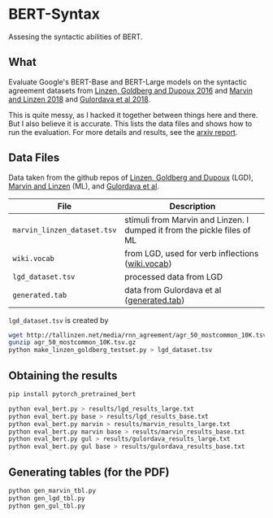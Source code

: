 # BERT-Syntax

Assesing the syntactic abilities of BERT.

## What

Evaluate Google's BERT-Base and BERT-Large models on the syntactic agreement datasets from [Linzen, Goldberg and Dupoux 2016](https://arxiv.org/abs/1611.01368) and [Marvin and Linzen 2018](https://arxiv.org/abs/1808.09031) and [Gulordava et al 2018](http://aclweb.org/anthology/N18-1108).

This is quite messy, as I hacked it together between things here and there. But I also believe it is accurate. This lists the data files and shows how to run the evaluation. For more details and results, see the [arxiv report](https://arxiv.org/abs/1901.05287).

## Data Files

Data taken from the github repos of [Linzen, Goldberg and Dupoux](https://github.com/TalLinzen/rnn_agreement) (LGD), [Marvin and Linzen](https://github.com/BeckyMarvin/LM_syneval) (ML), and [Gulordava et al](https://github.com/facebookresearch/colorlessgreenRNNs).

| File | Description |
|---|---|
| `marvin_linzen_dataset.tsv` |  stimuli from Marvin and Linzen. I dumped it from the pickle files of ML |
| `wiki.vocab`                  | from LGD, used for verb inflections ([wiki.vocab](https://github.com/TalLinzen/rnn_agreement/raw/master/data/wiki.vocab)) |
| `lgd_dataset.tsv`             | processed data from LGD |
| `generated.tab`               | data from Gulordava et al ([generated.tab](https://github.com/facebookresearch/colorlessgreenRNNs/raw/master/data/agreement/English/generated.tab)) |

`lgd_dataset.tsv` is created by 
```bash
wget http://tallinzen.net/media/rnn_agreement/agr_50_mostcommon_10K.tsv.gz
gunzip agr_50_mostcommon_10K.tsv.gz
python make_linzen_goldberg_testset.py > lgd_dataset.tsv
```

## Obtaining the results

```bash
pip install pytorch_pretrained_bert

python eval_bert.py > results/lgd_results_large.txt
python eval_bert.py base > results/lgd_results_base.txt
python eval_bert.py marvin > results/marvin_results_large.txt
python eval_bert.py marvin base > results/marvin_results_base.txt
python eval_bert.py gul > results/gulordava_results_large.txt
python eval_bert.py gul base > results/gulordava_results_base.txt
```

## Generating tables (for the PDF)

```bash
python gen_marvin_tbl.py 
python gen_lgd_tbl.py
python gen_gul_tbl.py
```

